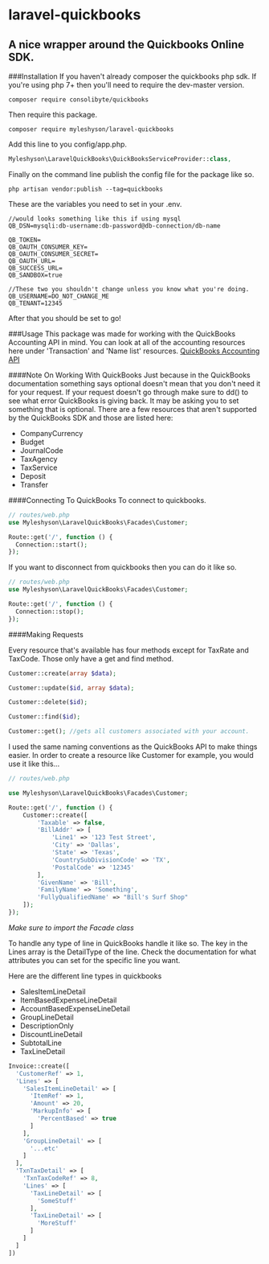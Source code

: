 # laravel-quickbooks
## A nice wrapper around the Quickbooks Online SDK.

###Installation
If you haven't already composer the quickbooks php sdk. If you're using php 7+ then you'll need to require the dev-master version.
```
composer require consolibyte/quickbooks
```
Then require this package.
```
composer require myleshyson/laravel-quickbooks
```
Add this line to you config/app.php.

```php
Myleshyson\LaravelQuickBooks\QuickBooksServiceProvider::class,
```

Finally on the command line publish the config file for the package like so.

```
php artisan vendor:publish --tag=quickbooks
```

These are the variables you need to set in your .env.

```
//would looks something like this if using mysql
QB_DSN=mysqli:db-username:db-password@db-connection/db-name

QB_TOKEN=
QB_OAUTH_CONSUMER_KEY=
QB_OAUTH_CONSUMER_SECRET=
QB_OAUTH_URL=
QB_SUCCESS_URL=
QB_SANDBOX=true

//These two you shouldn't change unless you know what you're doing.
QB_USERNAME=DO_NOT_CHANGE_ME
QB_TENANT=12345
```
After that you should be set to go!

###Usage
This package was made for working with the QuickBooks Accounting API in mind. You can look at all of the accounting resources here under 'Transaction' and 'Name list' resources. [QuickBooks Accounting API](https://developer.intuit.com/docs/api/accounting)

####Note On Working With QuickBooks
Just because in the QuickBooks documentation something says optional doesn't mean that you don't need it for your request. If your request doesn't go through make sure to dd() to see what error QuickBooks is giving back. It may be asking you to set something that is optional.
There are a few resources that aren't supported by the QuickBooks SDK and those are listed here:
* CompanyCurrency
* Budget
* JournalCode
* TaxAgency
* TaxService
* Deposit
* Transfer

####Connecting To QuickBooks
To connect to quickbooks.

```php
// routes/web.php
use Myleshyson\LaravelQuickBooks\Facades\Customer;

Route::get('/', function () {
  Connection::start();
});
```

If you want to disconnect from quickbooks then you can do it like so.
```php
// routes/web.php
use Myleshyson\LaravelQuickBooks\Facades\Customer;

Route::get('/', function () {
  Connection::stop();
});
```

####Making Requests

Every resource that's available has four methods except for TaxRate and TaxCode. Those only have a get and find method.

```php
Customer::create(array $data);

Customer::update($id, array $data);

Customer::delete($id);

Customer::find($id);

Customer::get(); //gets all customers associated with your account.
```

I used the same naming conventions as the QuickBooks API to make things easier. In order to create a resource like Customer for example, you would use it like this...

```php
// routes/web.php

use Myleshyson\LaravelQuickBooks\Facades\Customer;

Route::get('/', function () {
    Customer::create([
        'Taxable' => false,
        'BillAddr' => [
            'Line1' => '123 Test Street',
            'City' => 'Dallas',
            'State' => 'Texas',
            'CountrySubDivisionCode' => 'TX',
            'PostalCode' => '12345'
        ],
        'GivenName' => 'Bill',
        'FamilyName' => 'Something',
        'FullyQualifiedName' => "Bill's Surf Shop"
    ]);
});
```
*Make sure to import the Facade class*

To handle any type of line in QuickBooks handle it like so. The key in the Lines array is the DetailType of the line. Check the documentation for what attributes you can set for the specific line you want.

Here are the different line types in quickbooks

* SalesItemLineDetail
* ItemBasedExpenseLineDetail
* AccountBasedExpenseLineDetail
* GroupLineDetail
* DescriptionOnly
* DiscountLineDetail
* SubtotalLine
* TaxLineDetail

```php
Invoice::create([
  'CustomerRef' => 1,
  'Lines' => [
    'SalesItemLineDetail' => [
      'ItemRef' => 1,
      'Amount' => 20,
      'MarkupInfo' => [
        'PercentBased' => true
      ]
    ],
    'GroupLineDetail' => [
      '...etc'
    ]
  ],
  'TxnTaxDetail' => [
    'TxnTaxCodeRef' => 8,
    'Lines' => [
      'TaxLineDetail' => [
        'SomeStuff'
      ],
      'TaxLineDetail' => [
        'MoreStuff'
      ]
    ]
  ]
])
```
